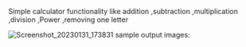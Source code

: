 Simple calculator functionality like addition ,subtraction ,multiplication ,division ,Power ,removing one letter

![Screenshot_20230131_173831](https://user-images.githubusercontent.com/113625858/215760491-cd0f5eef-743c-4764-b1ed-a494ea62431d.png)
sample output images:

